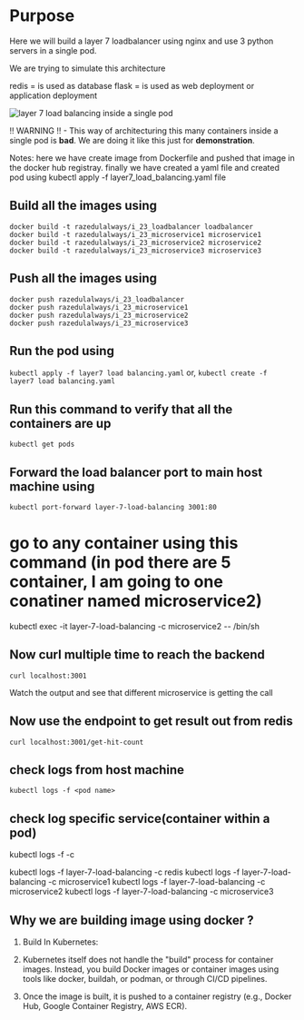 # Purpose
Here we will build a layer 7 loadbalancer using nginx and use 3 python servers in a single pod.

We are trying to simulate this architecture

redis = is used as database
flask = is used as web deployment or application deployment 

![layer 7 load balancing inside a single pod](https://raw.githubusercontent.com/razedulalways/devops-notes/master/23.%20kubernates%20layer%207%20load%20balancing%20with%20nginx/images/layer%207%20load%20balancing%20inside%20a%20pod.png)

!! WARNING !! - This way of architecturing this many containers inside a single pod is **bad**. We are doing it like this just for **demonstration**.

Notes: here we have create image from Dockerfile  and pushed that image in the docker hub registray. finally we have
created a yaml file and created pod using kubectl apply -f layer7_load_balancing.yaml file
      
## Build all the images using
```
docker build -t razedulalways/i_23_loadbalancer loadbalancer
docker build -t razedulalways/i_23_microservice1 microservice1
docker build -t razedulalways/i_23_microservice2 microservice2
docker build -t razedulalways/i_23_microservice3 microservice3
```
## Push all the images using
```
docker push razedulalways/i_23_loadbalancer
docker push razedulalways/i_23_microservice1
docker push razedulalways/i_23_microservice2
docker push razedulalways/i_23_microservice3
```

## Run the pod using
`kubectl apply -f layer7 load balancing.yaml`
or,
`kubectl create -f layer7 load balancing.yaml`

## Run this command to verify that all the containers are up
`kubectl get pods`

## Forward the load balancer port to main host machine using
`kubectl port-forward layer-7-load-balancing 3001:80`

# go to any container using this command (in pod there are 5 container, I am going to one conatiner named microservice2)
kubectl exec -it layer-7-load-balancing -c microservice2 -- /bin/sh

## Now curl multiple time to reach the backend
`curl localhost:3001`

Watch the output and see that different microservice is getting the call

## Now use the endpoint to get result out from redis
`curl localhost:3001/get-hit-count`

## check logs from host machine
`kubectl logs -f <pod name>`

## check log specific service(container within a pod)
kubectl logs -f <pod name> -c <service name>

kubectl logs -f layer-7-load-balancing -c redis
kubectl logs -f layer-7-load-balancing -c microservice1
kubectl logs -f layer-7-load-balancing -c microservice2
kubectl logs -f layer-7-load-balancing -c microservice3


## Why we are building image using docker ? 

1. Build
In Kubernetes:

1. Kubernetes itself does not handle the "build" process for container images. Instead, you build Docker images or container images using tools like docker, buildah, or podman, or through CI/CD pipelines.
2. Once the image is built, it is pushed to a container registry (e.g., Docker Hub, Google Container Registry, AWS ECR).